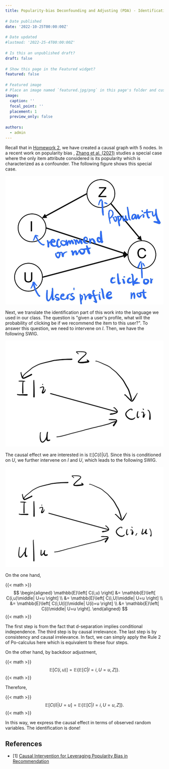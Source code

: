 ```yaml
---
title: Popularity-bias Deconfounding and Adjusting (PDA) - Identification 

# Date published
date: '2022-10-25T00:00:00Z'

# Date updated
#lastmod: '2022-25-4T00:00:00Z'

# Is this an unpublished draft?
draft: false

# Show this page in the Featured widget?
featured: false

# Featured image
# Place an image named `featured.jpg/png` in this page's folder and customize its options here.
image:
  caption: ''
  focal_point: ''
  placement: 1
  preview_only: false

authors:
  - admin
---
```


Recall that in [Homework 2](https://qilin-li-math-888.netlify.app/post/homework2/), we have created a causal graph with 5 nodes. In a recent work on popularity bias , [Zhang et al. (2021)](#PDA) studies a special case where the only item attribute considered is its popularity which is characterized as a confounder. The following figure shows this special case.

![CG](CG.jpg)

Next, we translate the identification part of this work into the language we used in our class. The question is "given a user's profile, what will the probability of clicking be if we recommend the item to this user?". To answer this question, we need to intervene on $I$. Then, we have the following SWIG.

![SWIG1](SWIG1.jpg) 

The causal effect we are interested in is $\mathbb{E}\left[ C(i)\middle| U \right]$. Since this is conditioned on $U$, we further intervene on $I$ and $U$, which leads to the following SWIG.

![SWIG2](SWIG2.jpg) 

On the one hand, 

{{< math >}}
$$
\begin{aligned}
    \mathbb{E}\left[ C(i,u) \right] &= \mathbb{E}\left[ C(i,u)\middle| U=u \right] \\
    &= \mathbb{E}\left[ C(i,U)\middle| U=u \right] \\
    &= \mathbb{E}\left[ C(i,U(i))\middle| U(i)=u \right] \\
    &= \mathbb{E}\left[ C(i)\middle| U=u \right].
\end{aligned}
$$
{{< math >}}

The first step is from the fact that d-separation implies conditional independence. The third step is by causal irrelevance. The last step is by consistency and causal irrelevance. In fact, we can simply apply the Rule 2 of Po-calculus here which is equivalent to these four steps.

On the other hand, by backdoor adjustment, 

{{< math >}}
$$
\mathbb{E}\left[ C(i,u) \right]=\mathbb{E}\left\{\mathbb{E}\left[ C \middle| I=i,U=u,Z \right ]\right\}.
$$
{{< math >}}

Therefore,

{{< math >}}
$$
\mathbb{E}\left[ C(i)\middle| U=u \right]=\mathbb{E}\left\{\mathbb{E}\left[ C\middle| I=i,U=u,Z \right]\right\}.
$$
{{< math >}}

In this way, we express the causal effect in terms of observed random variables. The identification is done!

## References

<div id ="PDA"></div>

- [1] [Causal Intervention for Leveraging Popularity Bias in Recommendation](https://arxiv.org/abs/2105.06067v1)


